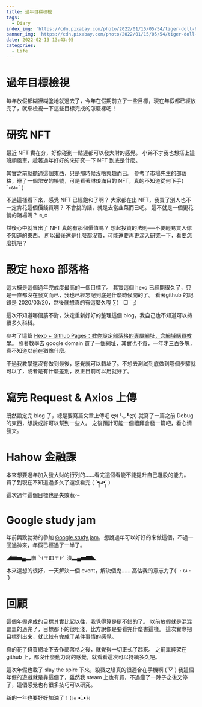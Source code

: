 ```yaml
---
title: 過年目標檢視
tags:
  - Diary
index_img: 'https://cdn.pixabay.com/photo/2022/01/15/05/54/tiger-doll-6938754_1280.jpg'
banner_img: 'https://cdn.pixabay.com/photo/2022/01/15/05/54/tiger-doll-6938754_1280.jpg'
date: 2022-02-13 13:43:05
categories:
  - Life
---
```


# 過年目標檢視
每年放假都糊裡糊塗地就過去了，今年在假期前立了一些目標，現在年假都已經放完了，就來檢視一下這些目標完成的怎麼樣吧！
<!--more-->
# 研究 NFT
最近 NFT 實在夯，好像碰到一點邊都可以發大財的感覺。
小弟不才我也想搭上這班順風車，趁著過年好好的來研究一下 NFT 到底是什麼。

其實之前就聽過這個東西，只是那時候沒啥興趣而已。
參考了市場先生的部落格，辦了一個幣安的帳號，可是看著琳琅滿目的 NFT，真的不知道從何下手( ˘•ω•˘ )

不過這樣看下來，感覺 NFT 已經飽和了啊？ 大家都在出 NFT，我買了別人也不一定肯花這個價錢買啊？ 不會挑的話，就是去當韭菜而已吧。
這不就是一個更花悄的賭場嗎？ ಠ_ಠ

然後心中就冒出了 NFT 真的有那個價值嗎？
想起投資的法則──不要輕易買入你不知道的東西。
所以最後還是什麼都沒買，可能還要再更深入研究一下，看要怎麼挑吧？

# 設定 hexo 部落格
這大概是這個過年完成度最高的一個目標了。
其實這個 hexo 已經開很久了，只是一直都沒在發文而已，我也已經忘記到底是什麼時候開的了。
看著github 的記錄是 2020/03/20，然後就想真的有這麼久喔 ∑(￣□￣;)

這次不知道哪個筋不對，決定重新好好的整理這個 blog，我自己也不知道可以持續多久科科。

參考了這篇 [Hexo + Github Pages：教你設定部落格的專屬網址，含網域購買教學](https://www.larrynote.com/website-service/30/)。
照著教學去 google domain 買了一個網址，其實也不貴，一年才三百多塊，真不知道以前在猶豫什麼。

不過我教學還沒有做到最後，感覺就可以轉址了。不想去測試到底做到哪個步驟就可以了，或者是有什麼差別，反正目前可以用就好了。

# 寫完 Request & Axios 上傳
既然設定完 blog 了，總是要寫篇文章上傳吧 ლ(╹◡╹ლ)
就寫了一篇之前 Debug 的東西，想說或許可以幫到一些人。
之後預計可能一個禮拜會發一篇吧，看心情發文。

# Hahow 金融課
本來想要過年加入發大財的行列的……看完這個看能不能提升自己選股的能力。
買了到現在不知道過多久了還沒看完 ( ´•̥̥̥ω•̥̥̥` )

這次過年這個目標也是失敗惹～

# Google study jam
年前興致勃勃的參加 [Google study jam](https://events.withgoogle.com/taiwan-cloud-study-jam/)，想說過年可以好好的來做這個，不過一回過神來，年假已經過了一半了。

◢▆▅▄▃崩╰(〒皿〒)╯潰▃▄▅▇◣

本來還想的很好，一天解決一個 event，解決個鬼……
高估我的意志力了(´・ω・`)

# 回顧
這個年假達成的目標其實比起以往，我覺得算是挺不錯的了。
以前放假就是混混噩噩的過完了，目標都下的很粗淺，比方說像是要看完什麼書這樣。
這次實際把目標列出來，就比較有完成了某件事情的感覺。

真的花了錢買網址下去作部落格之後，就覺得一切正式了起來。
之前單純架在 github 上，都沒什麼動力寫的感覺，就看看這次可以持續多久吧。

這次年假也載了 slay the spire 下來，殺戮之塔真的很適合在手機啊 (*´▽`*)
我這個年假的遊戲就是靠這個了，雖然我 steam 上也有買，不過瘋了一陣子之後又停了，這個感覺也有很多技巧可以研究。

新的一年也要好好加油了！(ง๑ •̀_•́)ง

